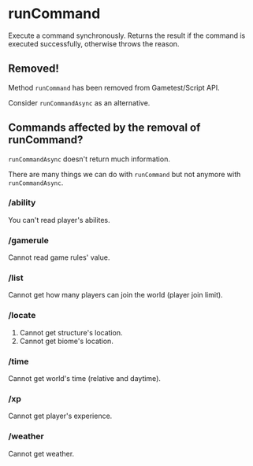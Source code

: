 # runCommand

Execute a command synchronously.
Returns the result if the command is executed successfully, otherwise throws the reason.

## Removed!

Method `runCommand` has been removed from Gametest/Script API.

Consider `runCommandAsync` as an alternative.

## Commands affected by the removal of runCommand?

`runCommandAsync` doesn't return much information.

There are many things we can do with `runCommand` but not anymore with `runCommandAsync`.

### /ability

You can't read player's abilites.

### /gamerule

Cannot read game rules' value.

### /list

Cannot get how many players can join the world (player join limit).

### /locate

1. Cannot get structure's location.
2. Cannot get biome's location.

### /time

Cannot get world's time (relative and daytime).

### /xp

Cannot get player's experience.

### /weather

Cannot get weather.
